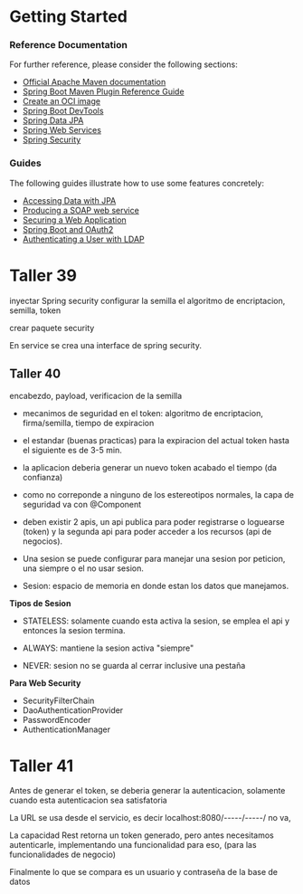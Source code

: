 # Getting Started

### Reference Documentation
For further reference, please consider the following sections:

* [Official Apache Maven documentation](https://maven.apache.org/guides/index.html)
* [Spring Boot Maven Plugin Reference Guide](https://docs.spring.io/spring-boot/docs/3.1.2/maven-plugin/reference/html/)
* [Create an OCI image](https://docs.spring.io/spring-boot/docs/3.1.2/maven-plugin/reference/html/#build-image)
* [Spring Boot DevTools](https://docs.spring.io/spring-boot/docs/3.1.2/reference/htmlsinge/index.html#using.devtools)
* [Spring Data JPA](https://docs.spring.io/spring-boot/docs/3.1.2/reference/htmlsinge/index.html#data.sql.jpa-and-spring-data)
* [Spring Web Services](https://docs.spring.io/spring-boot/docs/3.1.2/reference/htmlsinge/index.html#io.webservices)
* [Spring Security](https://docs.spring.io/spring-boot/docs/3.1.2/reference/htmlsinge/index.html#web.security)

### Guides
The following guides illustrate how to use some features concretely:

* [Accessing Data with JPA](https://spring.io/guides/gs/accessing-data-jpa/)
* [Producing a SOAP web service](https://spring.io/guides/gs/producing-web-service/)
* [Securing a Web Application](https://spring.io/guides/gs/securing-web/)
* [Spring Boot and OAuth2](https://spring.io/guides/tutorials/spring-boot-oauth2/)
* [Authenticating a User with LDAP](https://spring.io/guides/gs/authenticating-ldap/)

# Taller 39 
inyectar Spring security 
configurar la semilla el algoritmo de encriptacion, semilla, token

crear paquete security

En service se crea una interface de spring security.

## Taller 40

encabezdo, payload, verificacion de la semilla

- mecanimos de seguridad en el token: algoritmo de encriptacion, firma/semilla, tiempo de expiracion

- el estandar (buenas practicas) para la expiracion del actual token hasta el siguiente es de 3-5 min.

- la aplicacion deberia generar un nuevo token acabado el tiempo (da confianza) 

- como no correponde a ninguno de los estereotipos normales, la capa de seguridad va con @Component

- deben existir 2 apis, un api publica para poder registrarse o loguearse (token) y la segunda api para poder acceder a los recursos (api de negocios).

- Una sesion se puede configurar para manejar una sesion por peticion, una siempre o el no usar sesion.

- Sesion: espacio de memoria en donde estan los datos que manejamos.


**Tipos de Sesion**

- STATELESS: solamente cuando esta activa la sesion, se emplea el api y entonces la sesion termina.

- ALWAYS: mantiene la sesion activa "siempre"

- NEVER: sesion no se guarda al cerrar inclusive una pestaña

**Para Web Security**

- SecurityFilterChain
- DaoAuthenticationProvider
- PasswordEncoder
- AuthenticationManager



# Taller 41 

Antes de generar el token, se deberia generar la autenticacion, solamente cuando esta autenticacion sea satisfatoria


La URL se usa desde el servicio, es decir localhost:8080/-----/-----/ no va, 


La capacidad Rest retorna un token generado, pero antes necesitamos autenticarle, implementando una funcionalidad para eso, (para las funcionalidades de negocio)

Finalmente lo que se compara es un usuario y contraseña de la base de datos
